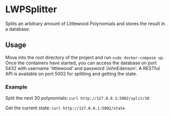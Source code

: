 # LWPSplitter
Splits an arbitrary amount of Littlewood Polynomials and stores the result in a database.

## Usage
Move into the root directory of the project and run `sudo docker-compose up`.
Once the containers have started, you can access the database on port 5432 with username 'littlewood' and password 'JohnEdenson'. 
A RESTful API is available on port 5002 for splitting and getting the state.

### Example
Split the next 30 polynomials: `curl http://127.0.0.1:5002/split/30`

Get the current state: `curl http://127.0.0.1:5002/state`

